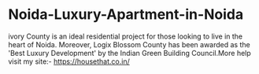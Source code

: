 # Noida-Luxury-Apartment-in-Noida
ivory  County is an ideal residential project for those looking to live in the heart of Noida. Moreover, Logix Blossom County has been awarded as the 'Best Luxury Development' by the Indian Green Building Council.More help visit my site:- https://housethat.co.in/
